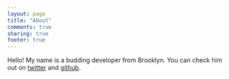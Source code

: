 ```yaml
---
layout: page
title: "About"
comments: true
sharing: true
footer: true
---
```


Hello! My name is a budding developer from Brooklyn. You can check him out on <a href="http://twitter.com/eugmill" target = "_blank">twitter</a> and <a href="http://github.com/eugmill" target="_blank">github</a>. 
